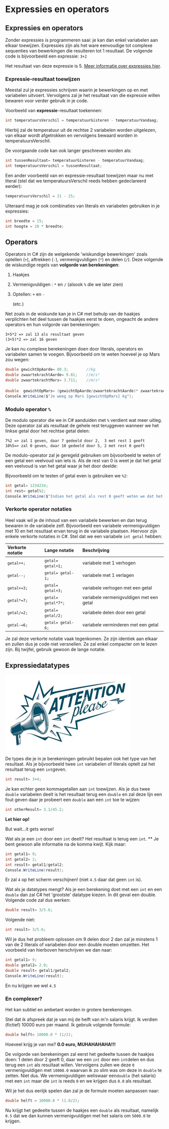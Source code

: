 # Expressies en operators

## Expressies en operators

Zonder expressies is programmeren saai: je kan dan enkel variabelen aan elkaar toewijzen. Expressies zijn als het ware eenvoudige tot complexe sequenties van bewerkingen die resulteren tot 1 resultaat. De volgende code is bijvoorbeeld een expressie: `3+2`

Het resultaat van deze expressie is 5. [Meer informatie over expressies hier](https://docs.microsoft.com/en-us/dotnet/csharp/programming-guide/statements-expressions-operators/expressions).

### Expressie-resultaat toewijzen

Meestal zul je expressies schrijven waarin je bewerkingen op en met variabelen uitvoert. Vervolgens zal je het resultaat van die expressie willen bewaren voor verder gebruik in je code.

Voorbeeld van **expressie**-resultaat toekennen:

```csharp
int temperatuursVerschil = temperatuurGisteren - temperatuurVandaag;
```

Hierbij zal de temperatuur uit de rechtse 2 variabelen worden uitgelezen, van elkaar wordt afgetrokken en vervolgens bewaard worden in temperatuursVerschil.

De voorgaande code kan ook langer geschreven worden als:

```csharp
int tussenResultaat= temperatuurGisteren - temperatuurVandaag;
int temperatuursVerschil = tussenResultaat;
```

Een ander voorbeeld van en expressie-resultaat toewijzen maar nu met literal \(stel dat we temperatuursVerschil reeds hebben gedeclareerd eerder\):

```csharp
temperatuursVerschil = 21 - 25;
```

Uiteraard mag je ook combinaties van literals en variabelen gebruiken in je expressies:

```csharp
int breedte = 15;
int hoogte = 20 * breedte;
```

## Operators

Operators in C\# zijn de welgekende 'wiskundige bewerkingen' zoals optellen \(`+`\), aftrekken \(`-`\), vermenigvuldigen \(`*`\) en delen \(`/`\). Deze volgende de wiskundige regels van **volgorde van berekeningen**:

1. Haakjes
2. Vermenigvuldigen : `*` en `/` \(alsook `%` die we later zien\)
3. Optellen: `+` en `-`

   \(etc.\)

Net zoals in de wiskunde kan je in C\# met behulp van de haakjes verplichten het deel tussen de haakjes eerst te doen, ongeacht de andere operators en hun volgorde van berekeningen:

```text
3+5*2 => zal 13 als resultaat geven
(3+5)*2 => zal 16 geven
```

Je kan nu complexe berekeningen doen door literals, operators en variabelen samen te voegen. Bijvoorbeeld om te weten hoeveel je op Mars zou wegen:

```csharp
double gewichtOpAarde= 80.3;        //kg
double zwaartekrachtAarde= 9.81;    //m/s² 
double zwaartekrachtMars= 3.711;    //m/s²

double  gewichtOpMars= (gewichtOpAarde/zwaartekrachtAarde)* zwaartekrachtMars; //kg
Console.WriteLine($"Je weeg op Mars {gewichtOpMars} kg");
```

### Modulo operator `%`

De modulo operator die we in C\# aanduiden met `%` verdient wat meer uitleg. Deze operator zal als resultaat de gehele rest teruggeven wanneer we het linkse getal door het rechtse getal delen:

```text
7%2 => zal 1 geven, daar 7 gedeeld door 2,  3 met rest 1 geeft 
10%5=> zal 0 geven, daar 10 gedeeld door 5, 2 met rest 0 geeft
```

De modulo-operator zal je geregeld gebruiken om bijvoorbeeld te weten of een getal een veelvoud van iets is. Als de rest van 0 is weet je dat het getal een veelvoud is van het getal waar je het door deelde:

Bijvoorbeeld om te testen of getal even is gebruiken we `%2`:

```csharp
int getal= 1234234;
int rest= getal%2;
Console.WriteLine($"Indien het getal als rest 0 geeft weten we dat het even is. De rest is: {rest}");
```

### Verkorte operator notaties

Heel vaak wil je de inhoud van een variabele bewerken en dan terug bewaren in de variabele zelf. Bijvoorbeeld een variabele vermenigvuldigen met 10 en het resultaat ervan terug in de variabele plaatsen. Hiervoor zijn enkele verkorte notaties in C\#. Stel dat we een variabele `int getal` hebben:

| **Verkorte notatie** | **Lange notatie** | **Beschrijving** |
| :--- | :--- | :--- |
| `getal++;` | `getal= getal+1;` | variabele met 1 verhogen |
| `getal--;` | `getal= getal-1;` | variabele met 1 verlagen |
| `getal+=3;` | `getal= getal+3;` | variabele verhogen met een getal |
| `getal*=7;` | `getal= getal*7*;` | variabele vermenigvuldigen met een getal |
| `getal/=2;` | `getal= getal/2;` | variabele delen door een getal |
| `getal-=6;` | `getal= getal-6;` | variabele verminderen met een getal |

Je zal deze verkorte notatie vaak tegenkomen. Ze zijn identiek aan elkaar en zullen dus je code niet versnellen. Ze zal enkel compacter om te lezen zijn. Bij twijfel, gebruik gewoon de lange notatie.

## Expressiedatatypes

![](../../.gitbook/assets/attention.jpg)

De types die je in je berekeningen gebruikt bepalen ook het type van het resultaat. Als je bijvoorbeeld twee `int` variabelen of literals optelt zal het resultaat terug een `int`geven.

```csharp
int result= 3+4;
```

Je kan echter geen kommagetallen aan `int` toewijzen. Als je dus twee `double` variabelen deelt is het resultaat terug een `double` en zal deze lijn een fout geven daar je probeert een `double` aan een `int` toe te wijzen:

```csharp
int otherResult= 3.1/45.2;
```

**Let hier op!**

But wait...it gets worse!

Wat als je een `int` door een `int` deelt? Het resultaat is terug een `int`. \*\* Je bent gewoon alle informatie na de komma kwijt. Kijk maar:

```csharp
int getal1= 9;
int getal2= 2;
int result= getal1/getal2;
Console.WriteLine(result);
```

Er zal `4` op het scherm verschijnen! \(niet `4.5` daar dat geen `int` is\).

Wat als je datatypes mengt? Als je een berekening doet met een `int` en een `double` dan zal C\# het 'grootste' datatype kiezen. In dit geval een double. Volgende code zal dus werken:

```csharp
double result= 3/5.6;
```

Volgende niet:

```csharp
int result= 3/5.6;
```

Wil je dus het probleem oplossen om 9 delen door 2 dan zal je minstens 1 van de 2 literals of variabelen door een double moeten omzetten. Het voorbeeld van hierboven herschrijven we dan naar:

```csharp
int getal1= 9;
double getal2= 2.0;
double result= getal1/getal2;
Console.WriteLine(result);
```

En nu krijgen we wel `4.5`

### En complexer?

Het kan subtiel en ambetant worden in grotere berekeningen.

Stel dat ik afspreek dat je van mij de helft van m'n salaris krijgt. Ik verdien \(fictief\) 10000 euro per maand. Ik gebruik volgende formule:

```csharp
double helft= 10000.0 * (1/2);
```

Hoeveel krijg je van me? **0.0 euro, MUHAHAHAHA!!!**

De volgorde van berekeningen zal eerst het gedeelte tussen de haakjes doen: 1 delen door 2 geeft 0, daar we een `int` door een `int`delen en dus terug een `int` als resultaat willen. Vervolgens zullen we deze `0` vermenigvuldigen met `10000.0` waarvan ik zo slim was om deze in `double` te zetten. Niet dus. We vermenigvuldigen weliswaar een`double` \(het salaris\) met een `int` maar die `int` is reeds `0` en we krijgen dus `0.0` als resultaat.

Wil je het dus eerlijk spelen dan zal je de formule moeten aanpassen naar:

```csharp
double helft = 10000.0 * (1.0/2);
```

Nu krijgt het gedeelte tussen de haakjes een `double` als resultaat, namelijk `0.5` dat we dan kunnen vermenigvuldigen met het salaris om `5000.0` te krijgen.

